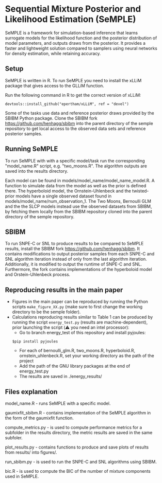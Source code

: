# Sequential Mixture Posterior and Likelihood Estimation (SeMPLE)

SeMPLE is a framework for simulation-based inference that learns surrogate models for the likelihood function and the posterior distribution of model parameters, and outputs draws from the posterior. It provides a faster and lightweight solution compared to samplers using neural networks for density estimation, while retaining accuracy.

## Setup
SeMPLE is written in R. To run SeMPLE you need to install the xLLiM package that gives access to the GLLiM function.

Run the following command in R to get the correct version of xLLiM: 
```commandline
devtools::install_github("epertham/xLLiM", ref = "devel")
```
Some of the tasks use data and reference posterior draws provided by the SBIBM Python package. Clone the SBIBM fork https://github.com/henhagg/sbibm into the parent directory of the semple repository to get local access to the observed data sets and reference posterior samples.



## Running SeMPLE
To run SeMPLE with with a specific model/task run the corresponding "model_name.R" script, e.g. "two_moons.R". The algorithm outputs are saved into the results directory.

Each model can be found in models/model_name/model_name_model.R. A function to simulate data from the model as well as the prior is defined there. The hyperboloid model, the Ornstein-Uhlenbeck and the twisted-prior models have a single observed dataset found in models/model_name/num_observation_1. The Two Moons, Bernoulli GLM and the the SLCP models instead use the observed datasets from SBIBM, by fetching them locally from the SBIBM repository cloned into the parent directory of the semple repository.

## SBIBM
To run SNPE-C or SNL to produce results to be compared to SeMPLE results, install the SBIBM fork https://github.com/henhagg/sbibm. It contains modifications to output posterior samples from each SNPE-C and SNL algorithm iteration instead of only from the last algorithm iteration. Additionally, it is modified to output the runtime of SNPE-C and SNL. Furthermore, the fork contains implementations of the hyperboloid model and Orstein-Uhlenbeck process.

## Reproducing results in the main paper
- Figures in the main paper can be reproduced by running the Python scripts `make_figure_XX.py` (make sure to first change the working directory to be the semple folder).  
- Calculations reproducing results similar to Table 1 can be produced by running the script `energy_test.py` (results are machine-dependent), prior launching the script (⚠️ you need an intel processor):
  - Go to branch energy_test of this repository and install pyjoules:
  ```commandline
  $pip install pyjoules
  ```
  - For each of bernoulli_glm.R, two_moons.R, hyperboloid.R, ornstein_uhlenbeck.R, set your working directory as the path of the project
  - Add the path of the GNU library packages at the end of energy_test.py
  - The results are saved in ./energy_results/
  
## Files explanation
model_name.R - runs SeMPLE with a specific model.

gaumixfit_sbibm.R - contains implementation of the SeMPLE algorithm in the form of the gaumixfit function.

compute_metrics.py - is used to compute performance metrics for a subfolder in the results directory, the metric results are saved in the same subfoler.

plot_results.py - contains functions to produce and save plots of results from results/ into figures/.

run_sbibm.py - is used to run the SNPE-C and SNL algorithms using SBIBM.

bic.R - is used to compute the BIC of the number of mixture components used in SeMPLE.
